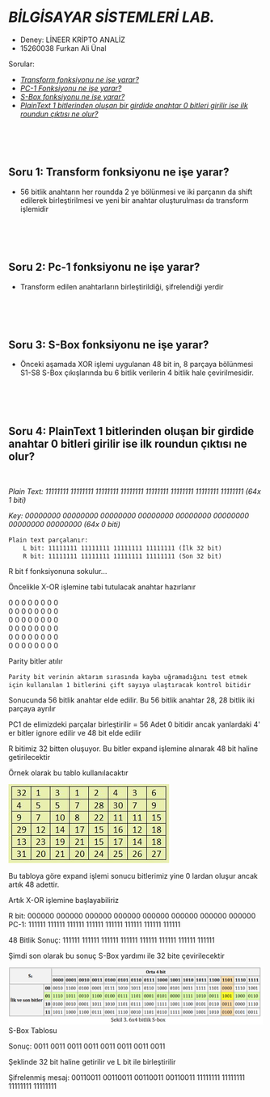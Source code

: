 # ***BİLGİSAYAR SİSTEMLERİ LAB.***
- Deney: LİNEER KRİPTO ANALİZ
- 15260038 Furkan Ali Ünal

Sorular:
- [*Transform fonksiyonu ne işe yarar?*](#soru-1-transform-fonksiyonu-ne-i%C5%9Fe-yarar)
- [*PC-1 Fonksiyonu ne işe yarar?*](#soru-2-pc-1-fonksiyonu-ne-i%C5%9Fe-yarar)
- [*S-Box fonksiyonu ne işe yarar?*](#soru-3-s-box-fonksiyonu-ne-i%C5%9Fe-yarar)
- [*PlainText 1 bitlerinden oluşan bir girdide anahtar 0 bitleri girilir ise ilk roundun çıktısı ne olur?*](#soru-4-plaintext-1-bitlerinden-olu%C5%9Fan-bir-girdide-anahtar-0-bitleri-girilir-ise-ilk-roundun-%C3%A7%C4%B1kt%C4%B1s%C4%B1-ne-olur)


<br>
<br>
<br>

## Soru 1: Transform fonksiyonu ne işe yarar? 
- 56 bitlik anahtarın her roundda 2 ye bölünmesi ve iki parçanın da shift edilerek birleştirilmesi ve yeni bir anahtar oluşturulması da transform işlemidir

<br>
<br>
<br>

## Soru 2: Pc-1 fonksiyonu ne işe yarar?
- Transform edilen anahtarların birleştirildiği, şifrelendiği yerdir

<br>
<br>
<br>

## Soru 3: S-Box fonksiyonu ne işe yarar?
- Önceki aşamada XOR işlemi uygulanan 48 bit in, 8 parçaya bölünmesi S1-S8 S-Box çıkışlarında bu 6 bitlik verilerin 4 bitlik hale çevirilmesidir.


<br>
<br>
<br>

## Soru 4: PlainText 1 bitlerinden oluşan bir girdide anahtar 0 bitleri girilir ise ilk roundun çıktısı ne olur?
<br>

*Plain Text: 11111111 11111111 11111111 11111111 11111111 11111111 11111111 11111111 (64x 1 biti)*

*Key: 00000000 00000000 00000000 00000000 00000000 00000000 00000000 00000000 (64x 0 biti)*

    Plain text parçalanır:
        L bit: 11111111 11111111 11111111 11111111 (İlk 32 bit)
        R bit: 11111111 11111111 11111111 11111111 (Son 32 bit)


R bit f fonksiyonuna sokulur...

Öncelikle X-OR işlemine tabi tutulacak anahtar hazırlanır
                    
                    
0  0  0  0  0  0  0  0<br>
0  0  0  0  0  0  0  0<br>
0  0  0  0  0  0  0  0<br>
0  0  0  0  0  0  0  0<br>
0  0  0  0  0  0  0  0<br>
0  0  0  0  0  0  0  0<br>

Parity bitler atılır

    Parity bit verinin aktarım sırasında kayba uğramadığını test etmek için kullanılan 1 bitlerini çift sayıya ulaştıracak kontrol bitidir

Sonucunda 56 bitlik anahtar elde edilir. Bu 56 bitlik anahtar 28, 28 bitlik iki parçaya ayrılır

PC1 de elimizdeki parçalar birleştirilir = 56 Adet 0 bitidir
ancak yanlardaki 4' er bitler ignore edilir ve 48 bit elde edilir

R bitimiz 32 bitten oluşuyor. Bu bitler expand işlemine alınarak 48 bit haline getirilecektir

Örnek olarak bu tablo kullanılacaktır

![Örnek Tablo](expansion_table.jpg)

Bu tabloya göre expand işlemi sonucu bitlerimiz yine 0 lardan oluşur ancak artık 48 adettir.

Artık X-OR işlemine başlayabiliriz

R bit: 000000 000000 000000 000000 000000 000000 000000 000000<br>
PC-1:  111111 111111 111111 111111 111111 111111 111111 111111

48 Bitlik Sonuç: 111111 111111 111111 111111 111111 111111 111111 111111

Şimdi son olarak bu sonuç S-Box yardımı ile 32 bite çevirilecektir

![S-Box](s-box.png)
S-Box Tablosu

Sonuç: 0011 0011 0011 0011 0011 0011 0011 0011

Şeklinde 32 bit haline getirilir ve L bit ile birleştirilir


Şifrelenmiş mesaj: 00110011 00110011 00110011 00110011 11111111 11111111 11111111 11111111